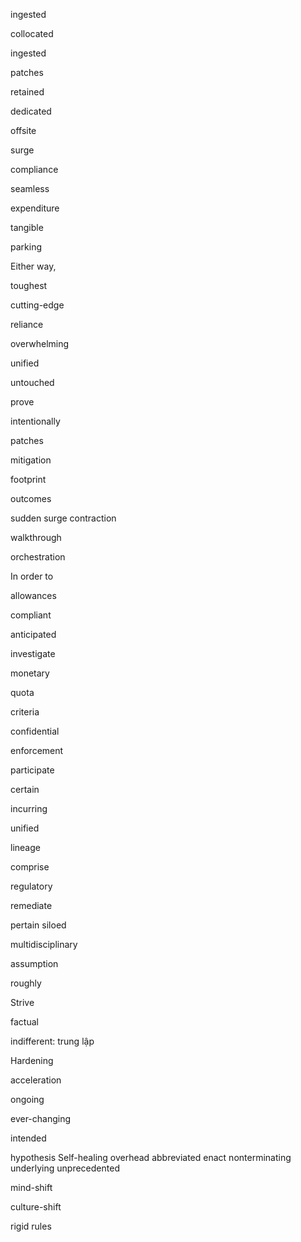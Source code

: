 ingested 

collocated 

ingested 

patches 

retained

dedicated 

offsite

surge 

compliance

seamless 

expenditure 

tangible 

parking 

Either way, 

toughest

cutting-edge

reliance 

overwhelming

unified 

untouched

prove 

intentionally 

patches 

mitigation 

footprint 

outcomes 

sudden surge
contraction 

walkthrough 

orchestration 

In order to

allowances

compliant 

anticipated 

investigate 

monetary 

quota 

criteria

confidential

enforcement 

participate 

certain 

incurring 

unified 

lineage

comprise 

regulatory 

remediate 

pertain 
siloed 

multidisciplinary 

assumption 

roughly 

Strive 

factual

indifferent: trung lập

Hardening 

acceleration 

ongoing 

ever-changing

intended 

hypothesis 
Self-healing
overhead 
abbreviated enact nonterminating underlying unprecedented

mind-shift

culture-shift 

rigid rules

